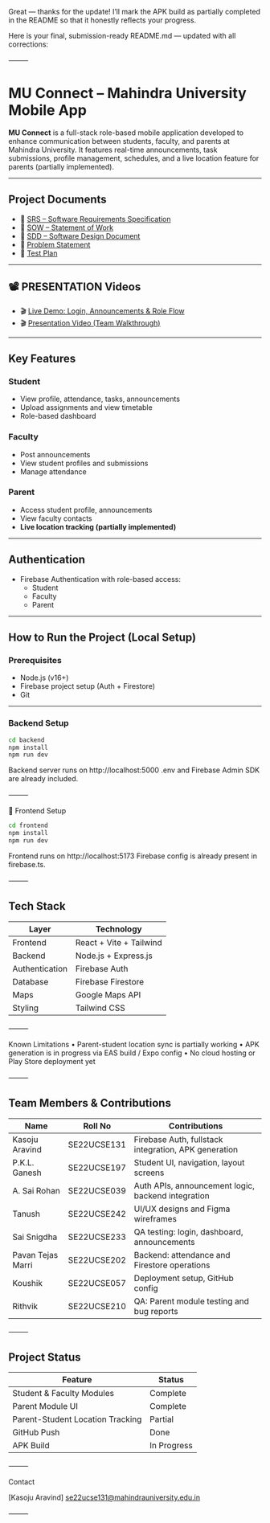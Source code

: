 Great — thanks for the update! I’ll mark the APK build as partially completed in the README so that it honestly reflects your progress.

Here is your final, submission-ready README.md — updated with all corrections:

⸻



#  MU Connect – Mahindra University Mobile App

**MU Connect** is a full-stack role-based mobile application developed to enhance communication between students, faculty, and parents at Mahindra University. It features real-time announcements, task submissions, profile management, schedules, and a live location feature for parents (partially implemented).

---

##  Project Documents

- 📄 [SRS – Software Requirements Specification](https://docs.google.com/document/d/18DuhvqNNWvRfRhBwQx0jkgL0_uuUxOeB/edit?usp=drive_link&ouid=115977005481615635484&rtpof=true&sd=true)
- 📄 [SOW – Statement of Work](./docs/GROUP%20NO.38%20%5BSOW%5D.docx)
- 📄 [SDD – Software Design Document](./docs/SDD.md)
- 📄 [Problem Statement](./docs/ProblemStatement.md)
- 📄 [Test Plan](https://docs.google.com/spreadsheets/d/1O4fqjZH6H5Yccls6WTXFlvsxjtVhPDLeF5mRA6kG_Cw/edit?usp=sharing)

---

## 📽️ PRESENTATION Videos

- 🎬 [Live Demo: Login, Announcements & Role Flow](https://drive.google.com/file/d/1u3oKFBvRuLfRlGToBUop8RFphTV1lXD3/view?usp=drive_link)
- 🎬 [Presentation Video (Team Walkthrough)](https://drive.google.com/file/d/1sA0uGTFxMFDMqIlpE33HvsffiwlmAzgY/view?usp=drive_link)




---

##  Key Features

###  Student
- View profile, attendance, tasks, announcements
- Upload assignments and view timetable
- Role-based dashboard

###  Faculty
- Post announcements
- View student profiles and submissions
- Manage attendance

###  Parent
- Access student profile, announcements
- View faculty contacts
-  **Live location tracking (partially implemented)**

---

##  Authentication

- Firebase Authentication with role-based access:
  - Student
  - Faculty
  - Parent

---

##  How to Run the Project (Local Setup)

###  Prerequisites

- Node.js (v16+)
- Firebase project setup (Auth + Firestore)
- Git

---

###  Backend Setup

```bash
cd backend
npm install
npm run dev
```
Backend server runs on http://localhost:5000
 .env and Firebase Admin SDK are already included.

⸻

📱 Frontend Setup
```bash
cd frontend
npm install
npm run dev
```
Frontend runs on http://localhost:5173
 Firebase config is already present in firebase.ts.

⸻

##  Tech Stack

| Layer          | Technology                |
|----------------|---------------------------|
| Frontend       | React + Vite + Tailwind   |
| Backend        | Node.js + Express.js      |
| Authentication | Firebase Auth             |
| Database       | Firebase Firestore        |
| Maps           | Google Maps API           |
| Styling        | Tailwind CSS              |



⸻

 Known Limitations
	•	Parent-student location sync is partially working
	•	APK generation is in progress via EAS build / Expo config
	•	No cloud hosting or Play Store deployment yet

⸻

##  Team Members & Contributions

| Name                | Roll No       | Contributions                                    |
|---------------------|---------------|--------------------------------------------------|
| Kasoju Aravind      | SE22UCSE131   | Firebase Auth, fullstack integration, APK generation |
| P.K.L. Ganesh       | SE22UCSE197   | Student UI, navigation, layout screens           |
| A. Sai Rohan        | SE22UCSE039   | Auth APIs, announcement logic, backend integration |
| Tanush              | SE22UCSE242   | UI/UX designs and Figma wireframes              |
| Sai Snigdha         | SE22UCSE233   | QA testing: login, dashboard, announcements     |
| Pavan Tejas Marri   | SE22UCSE202   | Backend: attendance and Firestore operations    |
| Koushik             | SE22UCSE057   | Deployment setup, GitHub config                 |
| Rithvik             | SE22UCSE210   | QA: Parent module testing and bug reports       |



⸻

##  Project Status

| Feature                        | Status        |
|--------------------------------|---------------|
| Student & Faculty Modules      |  Complete    |
| Parent Module UI               |  Complete    |
| Parent-Student Location Tracking |  Partial     |
| GitHub Push                    |  Done        |
| APK Build                      |  In Progress |



⸻

 Contact

[Kasoju Aravind]
 se22ucse131@mahindrauniversity.edu.in

⸻



